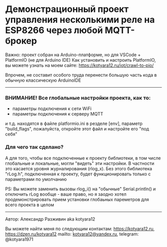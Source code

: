 # Демонстрационный проект управления несколькими реле на ESP8266 через любой MQTT-брокер

Важно: проект собран на Arduino-платформе, но для VSCode + PlatformIO (не для Arduino IDE)
Как установить и настроить PlatformIO, вы можете узнать на моем сайте: https://kotyara12.ru/iot/crawl-to-pio/

Впрочем, не составит особого труда перенести большую часть кода в обычную классическую ArduinoIDE

____
 
### ВНИМАНИЕ! Все глобальные настройки проекта, как то:
- параметры подключения к сети WiFi
- параметры подключения к серверу MQTT

и т.д. находятся в файле platformio.ini в резделе [env], параметр "build_flags", пожалуйста, откройте этот файл и настройте его "под себя"
 
### Для чего так сделано?
А для того, чтобы все подключенные к проекту библиотеки, в том числе глобальные и локальные,
могли "видеть" эти настройки. В частности это касается уровня журналирования (rlog_x).
Без этого библиотека "rLog.h", подключенная к проекту, будет функционировать только с параметрами по умолчанию

PS: Вы можете заменить вызовы rlog_i() на "обычные" Serial.println() и отключить rLog вообще - ваше право,
    но я заодно хотел продемонстрировать прием установки глобаьных пареметров для всего проекта в целом

____
 
Автор: Александр Разживин aka kotyara12

Вы можете найти меня по следующим контактам:
https://kotyara12.ru, https://dzen.ru/kotyara12
mailto: kotyara12@yandex.ru, telegram: @kotyara1971